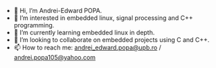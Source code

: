 - 👋 Hi, I’m Andrei-Edward POPA.
- 👀 I’m interested in embedded linux, signal processing and C++ programming.
- 🌱 I’m currently learning embedded linux in depth.
- 💞️ I’m looking to collaborate on embedded projects using C and C++.
- 📫 How to reach me: andrei_edward.popa@upb.ro / andrei.popa105@yahoo.com

<!---
Track105/Track105 is a ✨ special ✨ repository because its `README.md` (this file) appears on your GitHub profile.
You can click the Preview link to take a look at your changes.
--->
